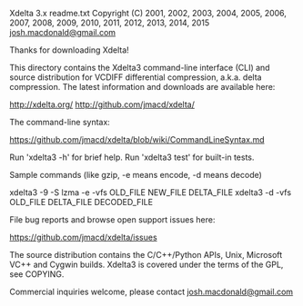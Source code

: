 Xdelta 3.x readme.txt
Copyright (C) 2001, 2002, 2003, 2004, 2005, 2006, 2007, 2008,
2009, 2010, 2011, 2012, 2013, 2014, 2015
<josh.macdonald@gmail.com>


Thanks for downloading Xdelta!

This directory contains the Xdelta3 command-line interface (CLI) and source
distribution for VCDIFF differential compression, a.k.a. delta
compression. The latest information and downloads are available here:

  http://xdelta.org/
  http://github.com/jmacd/xdelta/

The command-line syntax:

  https://github.com/jmacd/xdelta/blob/wiki/CommandLineSyntax.md

Run 'xdelta3 -h' for brief help.  Run 'xdelta3 test' for built-in tests.

Sample commands (like gzip, -e means encode, -d means decode)

  xdelta3 -9 -S lzma -e -vfs OLD_FILE NEW_FILE DELTA_FILE
  xdelta3 -d -vfs OLD_FILE DELTA_FILE DECODED_FILE

File bug reports and browse open support issues here:

  https://github.com/jmacd/xdelta/issues

The source distribution contains the C/C++/Python APIs, Unix, Microsoft VC++
and Cygwin builds.  Xdelta3 is covered under the terms of the GPL, see
COPYING.

Commercial inquiries welcome, please contact <josh.macdonald@gmail.com>

